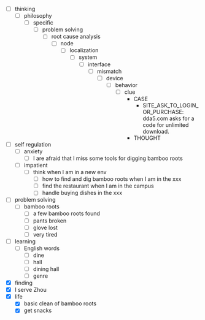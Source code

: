 - [ ] thinking
    - [ ] philosophy
        - [ ] specific
            - [ ] problem solving
                - [ ] root cause analysis
                    - [ ] node  
                        - [ ] localization
                            - [ ] system
                                - [ ] interface
                                    - [ ] mismatch
                                        - [ ] device
                                            - [ ] behavior
                                                - [ ] clue
                                                    - CASE
                                                        - SITE_ASK_TO_LOGIN_OR_PURCHASE: dda5.com asks for a code for unlimited download.
                                                    - THOUGHT
- [ ] self regulation
    - [ ] anxiety
        - [ ] I are afraid that I miss some tools for digging bamboo roots
    - [ ] impatient
        - [ ] think when I am in a new env
            - [ ] how to find and dig bamboo roots when I am in the xxx
            - [ ] find the restaurant when I am in the campus
            - [ ] handle buying dishes in the xxx
- [ ] problem solving
    - [ ] bamboo roots
        - [ ] a few bamboo roots found
        - [ ] pants broken
        - [ ] glove lost
        - [ ] very tired
- [ ] learning
    - [ ] English words
        - [ ] dine
        - [ ] hall
        - [ ] dining hall
        - [ ] genre
- [x] finding
- [x] I serve Zhou
- [x] life
    - [x] basic clean of bamboo roots
    - [x] get snacks